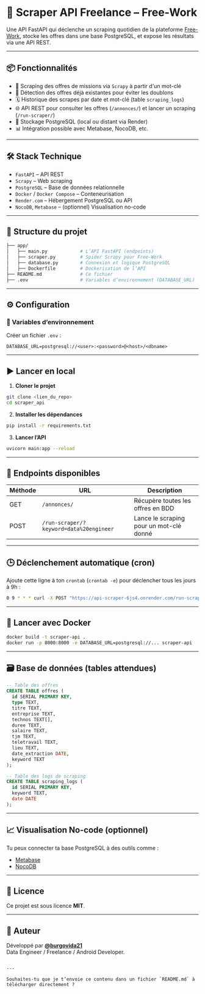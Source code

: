# 🚀 Scraper API Freelance – Free-Work

Une API FastAPI qui déclenche un scraping quotidien de la plateforme [Free-Work](https://www.free-work.com/fr/tech-it/jobs), stocke les offres dans une base PostgreSQL, et expose les résultats via une API REST.

---

## 📦 Fonctionnalités

- 🔎 Scraping des offres de missions via `Scrapy` à partir d'un mot-clé
- 🧠 Détection des offres déjà existantes pour éviter les doublons
- 🗓️ Historique des scrapes par date et mot-clé (table `scraping_logs`)
- 🌐 API REST pour consulter les offres (`/annonces/`) et lancer un scraping (`/run-scraper/`)
- 💾 Stockage PostgreSQL (local ou distant via Render)
- 📊 Intégration possible avec Metabase, NocoDB, etc.

---

## 🛠️ Stack Technique

- `FastAPI` – API REST
- `Scrapy` – Web scraping
- `PostgreSQL` – Base de données relationnelle
- `Docker` / `Docker Compose` – Conteneurisation
- `Render.com` – Hébergement PostgreSQL ou API
- `NocoDB`, `Metabase` – (optionnel) Visualisation no-code

---

## 🧱 Structure du projet

```bash
├── app/
│   ├── main.py            # L’API FastAPI (endpoints)
│   ├── scraper.py         # Spider Scrapy pour Free-Work
│   ├── database.py        # Connexion et logique PostgreSQL
│   ├── Dockerfile         # Dockerisation de l’API
├── README.md              # Ce fichier
├── .env                   # Variables d’environnement (DATABASE_URL)
```

---

## ⚙️ Configuration

### 🔐 Variables d’environnement

Créer un fichier `.env` :

```env
DATABASE_URL=postgresql://<user>:<password>@<host>/<dbname>
```

---

## ▶️ Lancer en local

1. **Cloner le projet**

```bash
git clone <lien_du_repo>
cd scraper_api
```

2. **Installer les dépendances**

```bash
pip install -r requirements.txt
```

3. **Lancer l’API**

```bash
uvicorn main:app --reload
```

---

## 🧪 Endpoints disponibles

| Méthode | URL                                                   | Description                              |
|---------|--------------------------------------------------------|------------------------------------------|
| GET     | `/annonces/`                                          | Récupère toutes les offres en BDD        |
| POST    | `/run-scraper/?keyword=data%20engineer`               | Lance le scraping pour un mot-clé donné  |

---

## 🕒 Déclenchement automatique (cron)

Ajoute cette ligne à ton `crontab` (`crontab -e`) pour déclencher tous les jours à 9h :

```bash
0 9 * * * curl -X POST "https://api-scraper-6js4.onrender.com/run-scraper/?keyword=data%20engineer"
```

---

## 🐳 Lancer avec Docker

```bash
docker build -t scraper-api .
docker run -p 8000:8000 -e DATABASE_URL=postgresql://... scraper-api
```

---

## 🗃️ Base de données (tables attendues)

```sql
-- Table des offres
CREATE TABLE offres (
  id SERIAL PRIMARY KEY,
  type TEXT,
  titre TEXT,
  entreprise TEXT,
  technos TEXT[],
  duree TEXT,
  salaire TEXT,
  tjm TEXT,
  teletravail TEXT,
  lieu TEXT,
  date_extraction DATE,
  keyword TEXT
);

-- Table des logs de scraping
CREATE TABLE scraping_logs (
  id SERIAL PRIMARY KEY,
  keyword TEXT,
  date DATE
);
```

---

## 📈 Visualisation No-code (optionnel)

Tu peux connecter ta base PostgreSQL à des outils comme :

- [Metabase](https://www.metabase.com/)
- [NocoDB](https://www.nocodb.com/)


---

## 📄 Licence

Ce projet est sous licence **MIT**.

---

## 🙌 Auteur

Développé par **[@burgovida21](https://github.com/ton-profil)**  
Data Engineer / Freelance / Android Developer.
```

---

Souhaites-tu que je t’envoie ce contenu dans un fichier `README.md` à télécharger directement ?
